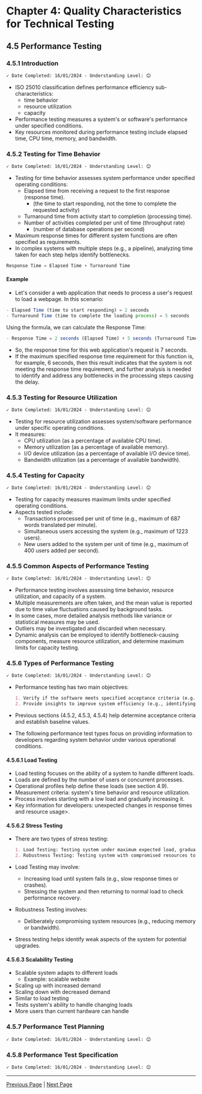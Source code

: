 # Chapter 4: Quality Characteristics for Technical Testing

## 4.5 Performance Testing

### 4.5.1 Introduction

```markdown
✓ Date Completed: 16/01/2024 - Understanding Level: 😊
```

- ISO 25010 classification defines performance efficiency sub-characteristics:
  - time behavior
  - resource utilization
  - capacity
- Performance testing measures a system's or software's performance under specified conditions.
- Key resources monitored during performance testing include elapsed time, CPU time, memory, and bandwidth.

### 4.5.2 Testing for Time Behavior

```markdown
✓ Date Completed: 16/01/2024 - Understanding Level: 😊
```

- Testing for time behavior assesses system performance under specified operating conditions:
  - Elapsed time from receiving a request to the first response (response time).
    - (the time to start responding, not the time to complete the requested activity)
  - Turnaround time from activity start to completion (processing time).
  - Number of activities completed per unit of time (throughput rate)
    - (number of database operations per second)
- Maximum response times for different system functions are often specified as requirements.
- In complex systems with multiple steps (e.g., a pipeline), analyzing time taken for each step helps identify bottlenecks.

```javascript
Response Time = Elapsed Time + Turnaround Time
```

#### Example

- Let's consider a web application that needs to process a user's request to load a webpage. In this scenario:

```javascript
- Elapsed Time (time to start responding) = 2 seconds
- Turnaround Time (time to complete the loading process) = 5 seconds
```

Using the formula, we can calculate the Response Time:

```javascript
- Response Time = 2 seconds (Elapsed Time) + 5 seconds (Turnaround Time) = 7 seconds
```

- So, the response time for this web application's request is 7 seconds.
- If the maximum specified response time requirement for this function is, for example, 6 seconds, then this result indicates that the system is not meeting the response time requirement, and further analysis is needed to identify and address any bottlenecks in the processing steps causing the delay.

### 4.5.3 Testing for Resource Utilization

```markdown
✓ Date Completed: 16/01/2024 - Understanding Level: 😊
```

- Testing for resource utilization assesses system/software performance under specific operating conditions.
- It measures:
  - CPU utilization (as a percentage of available CPU time).
  - Memory utilization (as a percentage of available memory).
  - I/O device utilization (as a percentage of available I/O device time).
  - Bandwidth utilization (as a percentage of available bandwidth).

### 4.5.4 Testing for Capacity

```markdown
✓ Date Completed: 16/01/2024 - Understanding Level: 😊
```

- Testing for capacity measures maximum limits under specified operating conditions.
- Aspects tested include:
  - Transactions processed per unit of time (e.g., maximum of 687 words translated per minute).
  - Simultaneous users accessing the system (e.g., maximum of 1223 users).
  - New users added to the system per unit of time (e.g., maximum of 400 users added per second).

### 4.5.5 Common Aspects of Performance Testing

```markdown
✓ Date Completed: 16/01/2024 - Understanding Level: 😊
```

- Performance testing involves assessing time behavior, resource utilization, and capacity of a system.
- Multiple measurements are often taken, and the mean value is reported due to time value fluctuations caused by background tasks.
- In some cases, more detailed analysis methods like variance or statistical measures may be used.
- Outliers may be investigated and discarded when necessary.
- Dynamic analysis can be employed to identify bottleneck-causing components, measure resource utilization, and determine maximum limits for capacity testing.

### 4.5.6 Types of Performance Testing

```markdown
✓ Date Completed: 16/01/2024 - Understanding Level: 😊
```

- Performance testing has two main objectives:

  ```markdown
  1. Verify if the software meets specified acceptance criteria (e.g., web page load time).
  2. Provide insights to improve system efficiency (e.g., identifying bottlenecks).
  ```

- Previous sections (4.5.2, 4.5.3, 4.5.4) help determine acceptance criteria and establish baseline values.
- The following performance test types focus on providing information to developers regarding system behavior under various operational conditions.

#### 4.5.6.1 Load Testing

- Load testing focuses on the ability of a system to handle different loads.
- Loads are defined by the number of users or concurrent processes.
- Operational profiles help define these loads (see section 4.9).
- Measurement criteria: system's time behavior and resource utilization.
- Process involves starting with a low load and gradually increasing it.
- Key information for developers: unexpected changes in response times and resource usage>.

#### 4.5.6.2 Stress Testing

- There are two types of stress testing:

  ```markdown
  1. Load Testing: Testing system under maximum expected load, gradually increasing until failure.
  2. Robustness Testing: Testing system with compromised resources to assess performance.
  ```

- Load Testing may involve:
  - Increasing load until system fails (e.g., slow response times or crashes).
  - Stressing the system and then returning to normal load to check performance recovery.
- Robustness Testing involves:
  - Deliberately compromising system resources (e.g., reducing memory or bandwidth).
- Stress testing helps identify weak aspects of the system for potential upgrades.

#### 4.5.6.3 Scalability Testing

- Scalable system adapts to different loads
  - Example: scalable website
- Scaling up with increased demand
- Scaling down with decreased demand
- Similar to load testing
- Tests system's ability to handle changing loads
- More users than current hardware can handle

### 4.5.7 Performance Test Planning

```markdown
✓ Date Completed: 16/01/2024 - Understanding Level: 😊
```

### 4.5.8 Performance Test Specification

```markdown
✓ Date Completed: 16/01/2024 - Understanding Level: 😊
```

---

[Previous Page](4.4-reliability-testing.md) | [Next Page](4.6-maintainability-testing.md)
